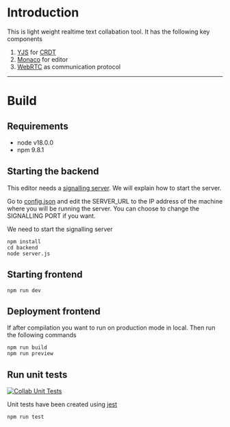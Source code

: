 # Introduction
This is light weight realtime text collabation tool. It has the following key components

1. [YJS](https://docs.yjs.dev/) for [CRDT](https://en.wikipedia.org/wiki/Conflict-free_replicated_data_type)
2. [Monaco](https://microsoft.github.io/monaco-editor/) for editor
3. [WebRTC](https://webrtc.org/) as communication protocol
----

# Build 
## Requirements

- node v18.0.0
- npm 9.8.1

## Starting the backend

This editor needs a [signalling server](https://www.wowza.com/blog/webrtc-signaling-servers). We will explain how to start the server.

Go to [config.json](/backend/config.json) and edit the SERVER_URL to the IP address of the machine where you will be running the server. You can choose to change the SIGNALLING PORT if you want.

We need to start the signalling server

```
npm install
cd backend
node server.js
```

## Starting frontend
```
npm run dev
```
## Deployment frontend
If after compilation you want to run on production mode in local. Then run the following commands

```
npm run build
npm run preview
```

## Run unit tests

[![Collab Unit Tests](https://github.com/majumdartanmay/collab/actions/workflows/UnitTests.yml/badge.svg?branch=feature%2F1-add-password-protection-in-individual-rooms)](https://github.com/majumdartanmay/collab/actions/workflows/UnitTests.yml)

Unit tests have been created using [jest](https://jestjs.io/docs/tutorial-react)

```
npm run test
```
